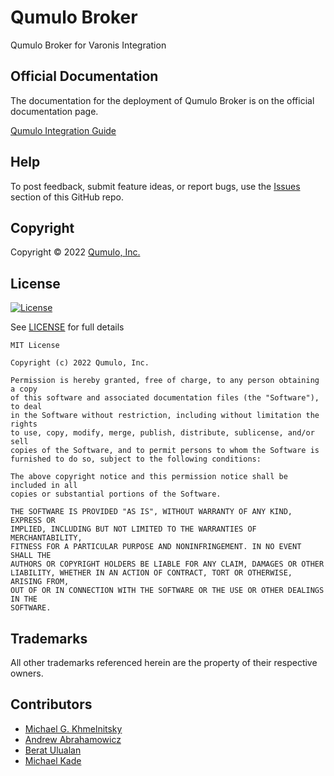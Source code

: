 # Qumulo Broker
Qumulo Broker for Varonis Integration

## Official Documentation

The documentation for the deployment of Qumulo Broker is on
the official documentation page.

[Qumulo Integration Guide]([http://docs.qumulo.com](https://docs.qumulo.com/integration-guide/varonis/index.html))

## Help

To post feedback, submit feature ideas, or report bugs, use the [Issues](https://github.com/Qumulo/QumuloCollector/issues) section of this GitHub repo.

## Copyright

Copyright © 2022 [Qumulo, Inc.](https://qumulo.com)

## License

[![License](https://img.shields.io/badge/license-MIT-green)](https://opensource.org/licenses/MIT)

See [LICENSE](LICENSE) for full details

    MIT License
    
    Copyright (c) 2022 Qumulo, Inc.
    
    Permission is hereby granted, free of charge, to any person obtaining a copy
    of this software and associated documentation files (the "Software"), to deal
    in the Software without restriction, including without limitation the rights
    to use, copy, modify, merge, publish, distribute, sublicense, and/or sell
    copies of the Software, and to permit persons to whom the Software is
    furnished to do so, subject to the following conditions:
    
    The above copyright notice and this permission notice shall be included in all
    copies or substantial portions of the Software.
    
    THE SOFTWARE IS PROVIDED "AS IS", WITHOUT WARRANTY OF ANY KIND, EXPRESS OR
    IMPLIED, INCLUDING BUT NOT LIMITED TO THE WARRANTIES OF MERCHANTABILITY,
    FITNESS FOR A PARTICULAR PURPOSE AND NONINFRINGEMENT. IN NO EVENT SHALL THE
    AUTHORS OR COPYRIGHT HOLDERS BE LIABLE FOR ANY CLAIM, DAMAGES OR OTHER
    LIABILITY, WHETHER IN AN ACTION OF CONTRACT, TORT OR OTHERWISE, ARISING FROM,
    OUT OF OR IN CONNECTION WITH THE SOFTWARE OR THE USE OR OTHER DEALINGS IN THE
    SOFTWARE.

## Trademarks

All other trademarks referenced herein are the property of their respective owners.

## Contributors
 - [Michael G. Khmelnitsky](https://github.com/mig281)
 - [Andrew Abrahamowicz](https://github.com/andrewabrahamowicz)
 - [Berat Ulualan](https://github.com/beratulualan)
 - [Michael Kade](https://github.com/mikekade)
